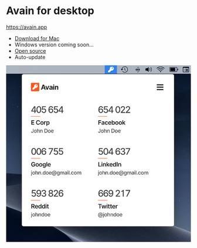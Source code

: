 # Avain for desktop

https://avain.app

- [Download for Mac](https://github.com/AvainApp/avain-desktop/releases)
- Windows version coming soon...
- [Open source](https://github.com/AvainApp/avain-desktop/tree/master/app)
- Auto-update

![Screenshot](screenshot.png)

